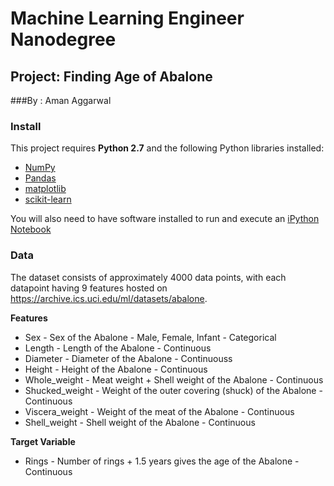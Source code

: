 # Machine Learning Engineer Nanodegree
## Project: Finding Age of Abalone
###By : Aman Aggarwal

### Install

This project requires **Python 2.7** and the following Python libraries installed:

- [NumPy](http://www.numpy.org/)
- [Pandas](http://pandas.pydata.org)
- [matplotlib](http://matplotlib.org/)
- [scikit-learn](http://scikit-learn.org/stable/)

You will also need to have software installed to run and execute an [iPython Notebook](http://ipython.org/notebook.html)

### Data

The dataset consists of approximately 4000 data points, with each datapoint having 9 features hosted on https://archive.ics.uci.edu/ml/datasets/abalone.

**Features**
- Sex - Sex of the Abalone - Male, Female, Infant - Categorical
- Length - Length of the Abalone - Continuous
- Diameter - Diameter of the Abalone - Continuouss
- Height - Height of the Abalone - Continuous
- Whole_weight - Meat weight + Shell weight of the Abalone - Continuous
- Shucked_weight - Weight of the outer covering (shuck) of the Abalone - Continuous
- Viscera_weight - Weight of the meat of the Abalone - Continuous
- Shell_weight - Shell weight of the Abalone - Continuous

**Target Variable**
- Rings - Number of rings + 1.5 years gives the age of the Abalone - Continuous